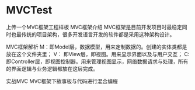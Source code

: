 # MVCTest
上传一个MVC框架工程样板
MVC框架介绍
MVC框架是目前开发项目时最稳定同时也最传统的项目架构，很多开发语言开发的软件都是采用这种架构设计。

MVC框架解析
M：即Model层，数据模型，用来定制数据的。创建的实体类都是放在这个文件夹里；
V： 即View层，即视图。用来显示界面以及与用户交互；
C:  即Controller层，即视图控制器。用来管理视图显示，网络数据请求与处理，所有的界面逻辑与业务逻辑都放在这层完成。

实战MVC
MVC框架下故事板与代码进行混合编程
